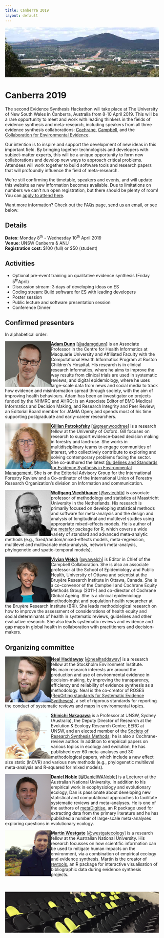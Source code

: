```yaml
---
title: Canberra 2019
layout: default
---
```

<img src="/assets/images/events/2019_04_canberra/Canberra_banner_small.jpg" alt="Canberra panorama"/>

# Canberra 2019
The second Evidence Synthesis Hackathon will take place at The University of New South Wales in Canberra, Australia from 8-10 April 2019. This will be a rare opportunity to meet and work with leading thinkers in the fields of evidence synthesis and meta-research, including speakers from all three evidence synthesis collaborations: <a href="https://www.cochrane.org">Cochrane</a>, <a href="https://campbellcollaboration.org">Campbell</a>, and the <a href="http://www.environmentalevidence.org">Collaboration for Environmental Evidence</a>.

Our intention is to inspire and support the development of new ideas in this important field. By bringing together technologists and developers with subject-matter experts, this will be a unique opportunity to form new collaborations and develop new ways to approach critical problems. Attendees will work together to build software tools and research papers that will profoundly influence the field of meta-research.

We're still confirming the timetable, speakers and events, and will update this website as new information becomes available. Due to limitations on numbers we can't run open registration, but there should be plenty of room! You can <a href="/pages/events/2019_04_canberra/EoI.html">apply to attend here</a>.

Want more information? Check out the <a href="/pages/events/2019_04_canberra/faq.html">FAQs page</a>, <a href="mailto:eshackathon@gmail.com">send us an email</a>, or see below:

## Details
<strong>Dates: </strong>Monday 8<sup>th</sup> - Wednesday 10<sup>th</sup> April 2019  
<strong>Venue: </strong>UNSW Canberra & ANU  
<strong>Registration cost: </strong>$100 (full) or $50 (student)

## Activities
<ul>
	<li>Optional pre-event training on qualitative evidence synthesis (Friday 5<sup>th</sup>April)</li>
	<li>Discussion stream: 3 days of developing ideas on ES</li>
	<li>Coding stream: Build software for ES with leading developers</li>
	<li>Poster session</li>
	<li>Public lecture and software presentation session</li>
  <li>Conference Dinner</li>
</ul>

## Confirmed presenters
In alphabetical order:  

<img align="left" width="150" height="150" src="/assets/images/events/2019_04_canberra/people/Dunn_Adam.jpg" alt="Adam Dunn"/><b><a href="https://www.adamgdunn.net">Adam Dunn</a></b> [<a href="https://twitter.com/adamgdunn" target="_blank" rel="noopener">@adamgdunn</a>] is an Associate Professor in the Centre for Health Informatics at Macquarie University and Affiliated Faculty with the Computational Health Informatics Program at Boston Children's Hospital. His research is in clinical research informatics, where he aims to improve the way results from clinical trials are used in systematic reviews; and digital epidemiology, where he uses large-scale data from news and social media to track how evidence and misinformation spread through society, with the aim of improving health behaviours. Adam has been an investigator on projects funded by the NHMRC and AHRQ; is an Associate Editor of BMC Medical Informatics and Decision Making, and Research Integrity and Peer Review; an Editorial Board member for JAMIA Open; and spends most of his time supporting postgraduate and early-career researchers.  

<img align="left" width="150" height="150" src="/assets/images/events/2019_04_canberra/people/Petrokofsky_Gillian.jpg" alt="Gillian Petrokofsky"/><b><a href="https://oxlel.zoo.ox.ac.uk/people/dr-gillian-petrokofsky">Gillian Petrokofsky</a></b> [<a href="https://twitter.com/greenwoodtree" target="_blank" rel="noopener">@greenwoodtree</a>] is a research fellow at the University of Oxford. Gill focuses on research to support evidence-based decision making in forestry and land-use. She works in multidisciplinary teams to engage communities of interest, who collectively contribute to exploring and solving contemporary problems facing the sector. She co-authored the latest <a href="http://www.environmentalevidence.org/information-for-authors">Guidelines and Standards for Evidence Synthesis in Environmental Management</a>. She is on the Editorial Advisory Group for the International Forestry Review and a Co-ordinator of the International Union of Forestry Research Organization’s division on Information and communication.

<img align="left" width="150" height="150" src="/assets/images/events/2019_04_canberra/people/Viechtbauer_Wolfgang.jpg" alt="Wolfgang Viechtbauer"/><b><a href="http://www.wvbauer.com">Wolfgang Viechtbauer</a></b> [<a href="https://twitter.com/wviechtb" target="_blank" rel="noopener">@wviechtb</a>] is associate professor of methodology and statistics at Maastricht University in the Netherlands. His research is primarily focused on developing statistical methods and software for meta-analysis and the design and analysis of longitudinal and multilevel studies using appropriate mixed-effects models. He is author of the <a href="http://www.metafor-project.org/" target="_blank" rel="noopener">metafor</a> package for R, which covers a wide variety of standard and advanced meta-analytic methods (e.g., fixed/random/mixed-effects models, meta-regression, multilevel and multivariate meta-analysis, network meta-analysis, phylogenetic and spatio-temporal models).  

<img align="left" width="150" height="150" src="/assets/images/events/2019_04_canberra/people/Welch_Vivian.jpg" alt="Vivian Welch"/><b><a href="https://bruyere.uniweb.network/members/51/profile">Vivian Welch</a></b> [<a href="https://twitter.com/vawelch" target="_blank" rel="noopener">@vawelch</a>] is Editor in Chief of the Campbell Collaboration.  She is also an associate professor at the School of Epidemiology and Public Health, University of Ottawa and scientist at the Bruyère Research Institute in Ottawa, Canada.  She is a co-convenor of the Campbell and Cochrane Equity Methods Group (2011-) and co-director of Cochrane Global Ageing.  She is a clinical epidemiology methodologist and population health researcher at the Bruyère Research Institute (BRI).  She leads methodological research on how to improve the assessment of considerations of health equity and social determinants of health in systematic reviews, guidelines and other evaluative research.  She also leads systematic reviews and evidence and gap maps in global health in collaboration with practitioners and decision-makers.

## Organizing committee

<img align="left" width="150" height="150" src="/assets/images/events/2019_04_canberra/people/Haddaway_Neal.jpg" alt="Neal Haddaway"/><b><a href="https://sei.academia.edu/NealHaddaway" target="_blank" rel="noopener">Neal Haddaway</a></b> [<a href="https://twitter.com/nealhaddaway" target="_blank" rel="noopener">@nealhaddaway</a>] is a research fellow at the Stockholm Environment Institute. His main research interests are around the production and use of environmental evidence in decision-making, by improving the transparency, efficiency and reliability of evidence synthesis as a methodology. Neal is the co-creator of ROSES (<a href="http://www.roses-reporting.com" target="_blank" rel="noopener">RepOrting standards for Systematic Evidence Syntheses</a>), a set of rigorous standards for reporting the conduct of systematic reviews and maps in environmental topics.  

<img align="left" width="150" height="150" src="/assets/images/events/2019_04_canberra/people/Nakagawa_Shinichi.jpeg" alt="Shinichi Nakagawa"/><b><a href="http://www.i-deel.org/" target="_blank" rel="noopener">Shinichi Nakagawa</a></b> is a Professor at UNSW, Sydney (Australia), the Deputy Director of Research at the Evolution & Ecology Research Centre, EERC at UNSW, and an elected member of the <a href="http://www.srsm.org/" target="_blank" rel="noopener">Society of Research Synthesis Methods</a>; he is also a Cochrane-review author. In addition to empirical papers on various topics in ecology and evolution, he has published over 60 meta-analyses and 30 methodological papers, which include a new effect size static (lnCVR) and various new methods (e.g., phylogenetic multilevel meta-analysis and R-squared for mixed models).  

<img align="left" width="150" height="150" src="/assets/images/events/2019_04_canberra/people/Noble_Dan.jpg" alt="Dan Noble"/><b><a href="http://nobledan.com" target="_blank" rel="noopener">Daniel Noble</a></b> [<a href="https://twitter.com/DanielWANoble" target="_blank" rel="noopener">@DanielWANoble</a>] is a Lecturer at the Australian National University. In addition to his empirical work in ecophysiology and evolutionary ecology, Dan is passionate about developing new statistical and computational approaches to facilitate systematic reviews and meta-analyses. He is one of the authors of <a href="https://cran.r-project.org/web/packages/metaDigitise/index.html">metaDigitise</a>, an R package used for extracting data from the primary literature and he has published a number of large-scale meta-analyses exploring questions in evolutionary ecology.  

<img align="left" width="150" height="150" src="/assets/images/events/2019_04_canberra/people/Westgate_Martin.jpg" alt="Martin Westgate"/><b><a href="https://martinwestgate.com" target="_blank" rel="noopener">Martin Westgate</a></b> [<a href="https://twitter.com/westgatecology" target="_blank" rel="noopener">@westgatecology</a>] is a research fellow at the Australian National University. His research focusses on how scientific information can be used to mitigate human impacts on the environment, via a combination of empirical ecology and evidence synthesis. Martin is the creator of <a href="https://revtools.net" target="_blank" rel="noopener">revtools</a>, an R package for interactive visualisation of bibliographic data during evidence synthesis projects.<br><br><br>

<img src="/assets/images/events/2019_04_canberra/UNSW_Canberra_2.jpg" alt="UNSW_Canberra"/>